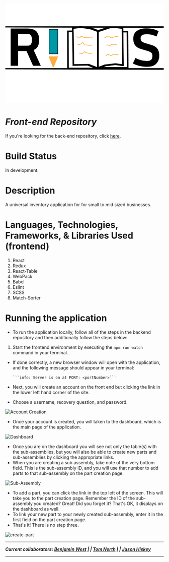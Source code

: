![logo](./assets/defaultLogo.png)
# ***Front-end Repository***
If you're looking for the back-end repository, click [here](https://github.com/bgwest/RIMS-back-end).
# Build Status
In development.
# Description
A universal inventory application for for small to mid sized businesses.

# Languages, Technologies, Frameworks, & Libraries Used (frontend)

1. React
2. Redux
3. React-Table
4. WebPack
5. Babel
6. Eslint
7. SCSS
8. Match-Sorter

# Running the application

- To run the application locally, follow all of the steps in the backend repository and then additionally follow the steps below:
1. Start the frontend environment by executing the ```npm run watch``` command in your terminal.
  - If done correctly, a new browser window will open with the application, and the following message should appear in your terminal: 
     
        ```info: Server is on at PORT: <portNumber>```
        
-  Next, you will create an account on the front end but clicking the link in the lower left hand corner of the site.
- Choose a username, recovery question, and password.

![Account Creation](assets/account-creation.png)

-  Once your account is created, you will taken to the dashboard, which is the main page of the application.

![Dashboard](assets/dashboard.png)

- Once you are on the dashboard you will see not only the table(s) with the sub-assemblies, but you will also be able to create new parts and sub-assemblies by clicking the appropriate links. 
- When you are creating a sub assembly, take note of the very bottom field. This is the sub-assembly ID, and you will use that number to add parts to that sub-assembly on the part creation page.

![Sub-Assembly](assets/sub-assembly.png)

- To add a part, you can click the link in the top left of the screen. This will take you to the part creation page. Remember the ID of the sub-assembly you created? Great! Did you forget it? That's OK, it displays on the dashboard as well.
- To link your new part to your newly created sub-assembly, enter it in the first field on the part creation page.
- That's it! There is no step three.

![create-part](assets/part-creation.png)

___
***Current collaborators: [Benjamin West](https://github.com/bgwest) | | [Tom North](https://github.com/tnorth93) | | [Jason Hiskey](https://github.com/jlhiskey)***
____

